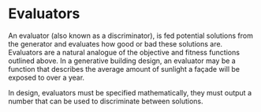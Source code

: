 # Evaluators

An evaluator \(also known as a discriminator\), is fed potential solutions from the generator and evaluates how good or bad these solutions are. Evaluators are a natural analogue of the objective and fitness functions outlined above. In a generative building design, an evaluator may be a function that describes the average amount of sunlight a façade will be exposed to over a year.

In design, evaluators must be specified mathematically, they must output a number that can be used to discriminate between solutions.


